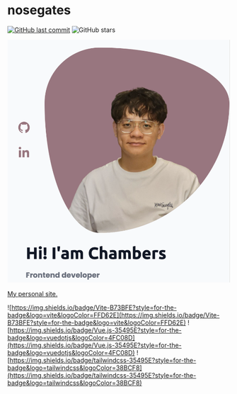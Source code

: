 # nosegates
[![GitHub last commit](https://img.shields.io/github/last-commit/connectshark/nosegates.svg?style=flat)](https://github.com/connectshark/nosegates)
![GitHub stars](https://img.shields.io/github/stars/connectshark/nosegates.svg?style=social&label=Stars&style=plastic)

[![](/readme/cover.png)](https://nosegates.com/)


[My personal site.](https://nosegates.com/)



![https://img.shields.io/badge/Vite-B73BFE?style=for-the-badge&logo=vite&logoColor=FFD62E](https://img.shields.io/badge/Vite-B73BFE?style=for-the-badge&logo=vite&logoColor=FFD62E)
![https://img.shields.io/badge/Vue.js-35495E?style=for-the-badge&logo=vuedotjs&logoColor=4FC08D](https://img.shields.io/badge/Vue.js-35495E?style=for-the-badge&logo=vuedotjs&logoColor=4FC08D)
![https://img.shields.io/badge/tailwindcss-35495E?style=for-the-badge&logo=tailwindcss&logoColor=38BCF8](https://img.shields.io/badge/tailwindcss-35495E?style=for-the-badge&logo=tailwindcss&logoColor=38BCF8)
